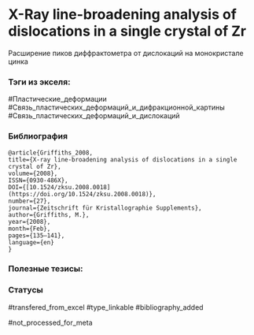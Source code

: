# X-Ray line-broadening analysis of dislocations in a single crystal of Zr
 
Расширение пиков диффрактометра от дислокаций на монокристале цинка

### Тэги из экселя:
#Пластические_деформации 
#Связь_пластических_деформаций_и_дифракционной_картины 
#Связь_пластических_деформаций_и_дислокаций 

### Библиография
```
@article{Griffiths_2008,
title={X-ray line-broadening analysis of dislocations in a single crystal of Zr},
volume={2008},
ISSN={0930-486X},
DOI={[10.1524/zksu.2008.0018](https://doi.org/10.1524/zksu.2008.0018)},
number={27},
journal={Zeitschrift für Kristallographie Supplements},
author={Griffiths, M.},
year={2008},
month={Feb},
pages={135–141},
language={en}
}
```

### Полезные тезисы:

### Статусы
#transfered_from_excel 
#type_linkable 
#bibliography_added

#not_processed_for_meta
